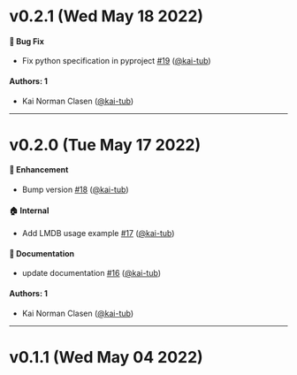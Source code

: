# v0.2.1 (Wed May 18 2022)

#### 🐛 Bug Fix

- Fix python specification in pyproject [#19](https://github.com/kai-tub/bigearthnet_encoder/pull/19) ([@kai-tub](https://github.com/kai-tub))

#### Authors: 1

- Kai Norman Clasen ([@kai-tub](https://github.com/kai-tub))

---

# v0.2.0 (Tue May 17 2022)

#### 🚀 Enhancement

- Bump version [#18](https://github.com/kai-tub/bigearthnet_encoder/pull/18) ([@kai-tub](https://github.com/kai-tub))

#### 🏠 Internal

- Add LMDB usage example [#17](https://github.com/kai-tub/bigearthnet_encoder/pull/17) ([@kai-tub](https://github.com/kai-tub))

#### 📝 Documentation

- update documentation [#16](https://github.com/kai-tub/bigearthnet_encoder/pull/16) ([@kai-tub](https://github.com/kai-tub))

#### Authors: 1

- Kai Norman Clasen ([@kai-tub](https://github.com/kai-tub))

---

# v0.1.1 (Wed May 04 2022)
